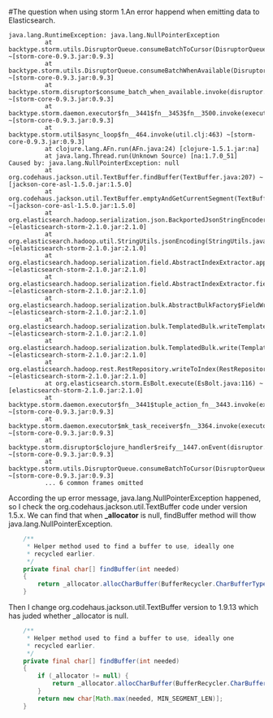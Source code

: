 #The question when using storm
1.An error happend when emitting data to Elasticsearch.
  
    java.lang.RuntimeException: java.lang.NullPointerException
	          at backtype.storm.utils.DisruptorQueue.consumeBatchToCursor(DisruptorQueue.java:128) ~[storm-core-0.9.3.jar:0.9.3]
	          at backtype.storm.utils.DisruptorQueue.consumeBatchWhenAvailable(DisruptorQueue.java:99) ~[storm-core-0.9.3.jar:0.9.3]
	          at backtype.storm.disruptor$consume_batch_when_available.invoke(disruptor.clj:80) ~[storm-core-0.9.3.jar:0.9.3]
	          at backtype.storm.daemon.executor$fn__3441$fn__3453$fn__3500.invoke(executor.clj:748) ~[storm-core-0.9.3.jar:0.9.3]
	          at backtype.storm.util$async_loop$fn__464.invoke(util.clj:463) ~[storm-core-0.9.3.jar:0.9.3]
	          at clojure.lang.AFn.run(AFn.java:24) [clojure-1.5.1.jar:na]
	          at java.lang.Thread.run(Unknown Source) [na:1.7.0_51]
    Caused by: java.lang.NullPointerException: null
	          at org.codehaus.jackson.util.TextBuffer.findBuffer(TextBuffer.java:207) ~[jackson-core-asl-1.5.0.jar:1.5.0]
	          at org.codehaus.jackson.util.TextBuffer.emptyAndGetCurrentSegment(TextBuffer.java:476) ~[jackson-core-asl-1.5.0.jar:1.5.0]
	          at org.elasticsearch.hadoop.serialization.json.BackportedJsonStringEncoder.quoteAsString(BackportedJsonStringEncoder.java:121) ~[elasticsearch-storm-2.1.0.jar:2.1.0]
	          at org.elasticsearch.hadoop.util.StringUtils.jsonEncoding(StringUtils.java:360) ~[elasticsearch-storm-2.1.0.jar:2.1.0]
	          at org.elasticsearch.hadoop.serialization.field.AbstractIndexExtractor.append(AbstractIndexExtractor.java:121) ~[elasticsearch-storm-2.1.0.jar:2.1.0]
	          at org.elasticsearch.hadoop.serialization.field.AbstractIndexExtractor.field(AbstractIndexExtractor.java:130) ~[elasticsearch-storm-2.1.0.jar:2.1.0]
	          at org.elasticsearch.hadoop.serialization.bulk.AbstractBulkFactory$FieldWriter.write(AbstractBulkFactory.java:94) ~[elasticsearch-storm-2.1.0.jar:2.1.0]
	          at org.elasticsearch.hadoop.serialization.bulk.TemplatedBulk.writeTemplate(TemplatedBulk.java:80) ~[elasticsearch-storm-2.1.0.jar:2.1.0]
	          at org.elasticsearch.hadoop.serialization.bulk.TemplatedBulk.write(TemplatedBulk.java:56) ~[elasticsearch-storm-2.1.0.jar:2.1.0]
	          at org.elasticsearch.hadoop.rest.RestRepository.writeToIndex(RestRepository.java:148) ~[elasticsearch-storm-2.1.0.jar:2.1.0]
	          at org.elasticsearch.storm.EsBolt.execute(EsBolt.java:116) ~[elasticsearch-storm-2.1.0.jar:2.1.0]
	          at backtype.storm.daemon.executor$fn__3441$tuple_action_fn__3443.invoke(executor.clj:633) ~[storm-core-0.9.3.jar:0.9.3]
	          at backtype.storm.daemon.executor$mk_task_receiver$fn__3364.invoke(executor.clj:401) ~[storm-core-0.9.3.jar:0.9.3]
	          at backtype.storm.disruptor$clojure_handler$reify__1447.onEvent(disruptor.clj:58) ~[storm-core-0.9.3.jar:0.9.3]
	          at backtype.storm.utils.DisruptorQueue.consumeBatchToCursor(DisruptorQueue.java:125) ~[storm-core-0.9.3.jar:0.9.3]
	          ... 6 common frames omitted  
             
According the up error message, java.lang.NullPointerException happened,  
so I check the org.codehaus.jackson.util.TextBuffer code under version 1.5.x.
We can find that when **_allocator** is null, findBuffer method will thow java.lang.NullPointerException.
``` java
    /**
     * Helper method used to find a buffer to use, ideally one
     * recycled earlier.
     */
    private final char[] findBuffer(int needed)
    {
        return _allocator.allocCharBuffer(BufferRecycler.CharBufferType.TEXT_BUFFER, needed);
    }
```
Then I change org.codehaus.jackson.util.TextBuffer version to 1.9.13 which has juded whether _allocator is null.
``` java
    /**
     * Helper method used to find a buffer to use, ideally one
     * recycled earlier.
     */
    private final char[] findBuffer(int needed)
    {
        if (_allocator != null) {
            return _allocator.allocCharBuffer(BufferRecycler.CharBufferType.TEXT_BUFFER, needed);
        }
        return new char[Math.max(needed, MIN_SEGMENT_LEN)];
    }
```
